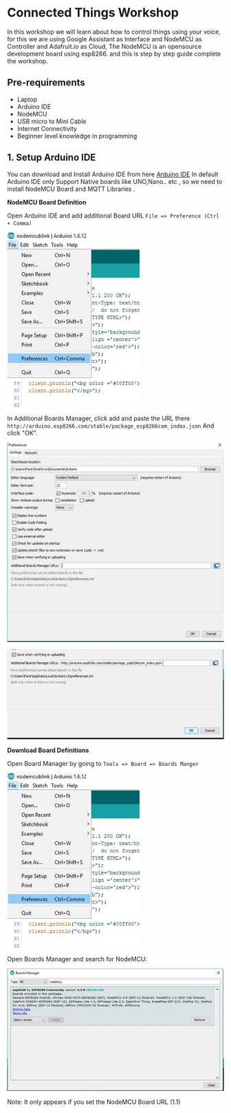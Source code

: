 # Connected Things Workshop 

In this workshop we will learn about how to control things using your voice, for this we are using Google Assistant as Interface and NodeMCU as Controller and Adafruit.io as Cloud, The NodeMCU is an opensource development board using esp8266.  and this is step by step guide complete the workshop. 

## Pre-requirements 

- Laptop
- Arduino IDE 
- NodeMCU
- USB micro to Mini Cable
- Internet Connectivity 
- Beginner level knowledge in programming 

## 1. Setup Arduino IDE

You can download and Install Arduino IDE from here [Arduino IDE](https://www.arduino.cc/en/Main/Software)
In default Arduino IDE only Support Native boards like UNO,Nano.. etc , so we need to install NodeMCU Board  and MQTT Libraries .

 **NodeMCU Board Definition**

Open Arduino IDE and add additional Board URL `` File => Preference (Ctrl + Comma) ``

![additional Board URL File](https://github.com/KeralaHardwareCommunity/MFK18_Workshop/blob/master/img/001.jfif)

In Additional Boards Manager, click add and paste the URL there `` http://arduino.esp8266.com/stable/package_esp8266com_index.json ``
And click "OK".

![nodemcu](https://github.com/KeralaHardwareCommunity/MFK18_Workshop/blob/master/img/002.jfif)

![nodemcu](https://github.com/KeralaHardwareCommunity/MFK18_Workshop/blob/master/img/003.jfif)


**Download Board Definitions**

Open Board Manager by going to `` Tools => Board => Boards Manger ``

![nodemcu](https://github.com/KeralaHardwareCommunity/MFK18_Workshop/blob/master/img/004.jfif)

Open Boards Manager and search for NodeMCU:

![nodemcu](https://github.com/KeralaHardwareCommunity/MFK18_Workshop/blob/master/img/005.jfif)

Note: It only appears if you set the NodeMCU Board URL (1.1)


